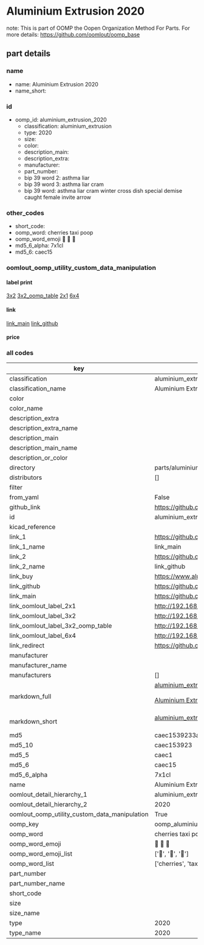 # Aluminium Extrusion 2020  

note: This is part of OOMP the Oopen Organization Method For Parts. For more details: https://github.com/oomlout/oomp_base

##  part details
  







### name
* name: Aluminium Extrusion 2020
* name_short: 
### id
* oomp_id: aluminium_extrusion_2020
  * classification: aluminium_extrusion
  * type: 2020
  * size: 
  * color: 
  * description_main: 
  * description_extra: 
  * manufacturer: 
  * part_number: 
  * bip 39 word 2: asthma liar
  * bip 39 word 3: asthma liar cram
  * bip 39 word: asthma liar cram winter cross dish special demise caught female invite arrow

### other_codes
* short_code: 
* oomp_word: cherries taxi poop
* oomp_word_emoji :cherries: :taxi: :poop:
* md5_6_alpha: 7x1cl
* md5_6: caec15






### oomlout_oomp_utility_custom_data_manipulation
#### label print
[3x2](http://192.168.1.245:1112/?label=oomp%207x1cl)
[3x2_oomp_table](http://192.168.1.108:1112/?label=oomp%207x1cl)
[2x1](http://192.168.1.242:1112/?label=oomp%207x1cl)
[6x4](http://192.168.1.55:1112/?label=oomp%207x1cl)    

#### link

[link_main](https://github.com/oomlout/oomlout_oomp_version_1_messy/tree/main/parts/aluminium_extrusion_2020) [link_github](https://github.com/oomlout/oomlout_oomp_version_1_messy/tree/main/parts/aluminium_extrusion_2020)                             

#### price







### all codes 
| key | value |  
| --- | --- |  
| classification | aluminium_extrusion |  
| classification_name | Aluminium Extrusion |  
| color |  |  
| color_name |  |  
| description_extra |  |  
| description_extra_name |  |  
| description_main |  |  
| description_main_name |  |  
| description_or_color |   |  
| directory | parts/aluminium_extrusion_2020 |  
| distributors | [] |  
| filter |  |  
| from_yaml | False |  
| github_link | https://github.com/oomlout/oomlout_oomp_part_src/tree/main/parts/aluminium_extrusion_2020 |  
| id | aluminium_extrusion_2020 |  
| kicad_reference |  |  
| link_1 | https://github.com/oomlout/oomlout_oomp_version_1_messy/tree/main/parts/aluminium_extrusion_2020 |  
| link_1_name | link_main |  
| link_2 | https://github.com/oomlout/oomlout_oomp_version_1_messy/tree/main/parts/aluminium_extrusion_2020 |  
| link_2_name | link_github |  
| link_buy | https://www.aluminium-profile.co.uk/20x20-aluminium-profile-kjn992888 |  
| link_github | https://github.com/oomlout/oomlout_oomp_version_1_messy/tree/main/parts/aluminium_extrusion_2020 |  
| link_main | https://github.com/oomlout/oomlout_oomp_version_1_messy/tree/main/parts/aluminium_extrusion_2020 |  
| link_oomlout_label_2x1 | http://192.168.1.242:1112/?label=oomp%207x1cl |  
| link_oomlout_label_3x2 | http://192.168.1.245:1112/?label=oomp%207x1cl |  
| link_oomlout_label_3x2_oomp_table | http://192.168.1.108:1112/?label=oomp%207x1cl |  
| link_oomlout_label_6x4 | http://192.168.1.55:1112/?label=oomp%207x1cl |  
| link_redirect | https://github.com/oomlout/oomlout_oomp_version_1_messy/tree/main/parts/aluminium_extrusion_2020 |  
| manufacturer |  |  
| manufacturer_name |  |  
| manufacturers | [] |  
| markdown_full | [aluminium_extrusion_2020](none)<br>[](none)<br>[Aluminium Extrusion 2020](none)<br><br> |  
| markdown_short | [aluminium_extrusion_2020](none)<br><br> |  
| md5 | caec1539233a5a1cfc9a0fc064603070 |  
| md5_10 | caec153923 |  
| md5_5 | caec1 |  
| md5_6 | caec15 |  
| md5_6_alpha | 7x1cl |  
| name | Aluminium Extrusion 2020 |  
| oomlout_detail_hierarchy_1 | aluminium_extrusion |  
| oomlout_detail_hierarchy_2 | 2020 |  
| oomlout_oomp_utility_custom_data_manipulation | True |  
| oomp_key | oomp_aluminium_extrusion_2020 |  
| oomp_word | cherries taxi poop |  
| oomp_word_emoji | :cherries: :taxi: :poop: |  
| oomp_word_emoji_list | [':cherries:', ':taxi:', ':poop:'] |  
| oomp_word_list | ['cherries', 'taxi', 'poop'] |  
| part_number |  |  
| part_number_name |  |  
| short_code |  |  
| size |  |  
| size_name |  |  
| type | 2020 |  
| type_name | 2020 |  
